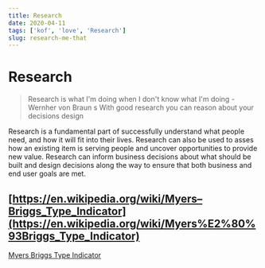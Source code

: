```yaml
---
title: Research
date: 2020-04-11
tags: ['kof', 'love', 'Research']
slug: research-me-that
---
```

# Research

> Research is what I'm doing when I don't know what I'm doing - Wernher von Braun
s
> With good research you can reason about your decisions design

Research is a fundamental part of successfully understand what people need, and how it will fit into their lives. Research can also be used to asses how an existing item is serving people and uncover opportunities to provide new value. Research can inform business decisions about what should be built and design decisions along the way to ensure that both business and end user goals are met.

[https://en.wikipedia.org/wiki/Myers–Briggs_Type_Indicator](https://en.wikipedia.org/wiki/Myers%E2%80%93Briggs_Type_Indicator)
---
[Myers Briggs Type Indicator](https://en.wikipedia.org/wiki/Myers%E2%80%93Briggs_Type_Indicator)